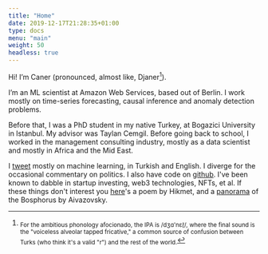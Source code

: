 ```yaml
---
title: "Home"
date: 2019-12-17T21:28:35+01:00
type: docs
menu: "main"
weight: 50
headless: true
---
```


Hi! I’m Caner (pronounced, almost like, Djaner[^1]).

I’m an ML scientist at Amazon Web Services, based out of Berlin. I work mostly on time-series forecasting, causal inference and anomaly detection problems.

Before that, I was a PhD student in my native Turkey, at Bogazici University in Istanbul. My advisor was Taylan Cemgil. Before going back to school, I worked in the management consulting industry, mostly as a data scientist and mostly in Africa and the Mid East.

I [tweet](http://twitter.com/canerturkmen) mostly on machine learning, in Turkish and English. I diverge for the occasional commentary on politics. I also have code on [github](http://github.com/canerturkmen/). I've been known to dabble in startup investing, web3 technologies, NFTs, et al. If these things don't interest you [here](/hikmet/)'s a poem by Hikmet, and a [panorama](/aivazovsky/) of the Bosphorus by Aivazovsky.

[^1]: <sub> For the ambitious phonology afocionado, the IPA is /dʒɑ'nɛɾ̞̊/, where the final sound is the "voiceless alveolar tapped fricative," a common source of confusion between Turks (who think it's a valid "r") and the rest of the world.</sub>
